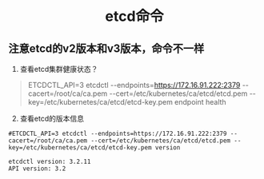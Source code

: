 # <center>etcd命令</center>
## 注意etcd的v2版本和v3版本，命令不一样

1. 查看etcd集群健康状态？  
> ETCDCTL_API=3 etcdctl --endpoints=https://172.16.91.222:2379 --cacert=/root/ca/ca.pem --cert=/etc/kubernetes/ca/etcd/etcd.pem --key=/etc/kubernetes/ca/etcd/etcd-key.pem endpoint health  

2. 查看etcd的版本信息 
```
#ETCDCTL_API=3 etcdctl --endpoints=https://172.16.91.222:2379 --cacert=/root/ca/ca.pem --cert=/etc/kubernetes/ca/etcd/etcd.pem --key=/etc/kubernetes/ca/etcd/etcd-key.pem version

etcdctl version: 3.2.11
API version: 3.2
```